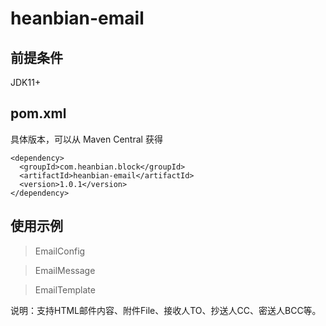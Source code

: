 # heanbian-email

## 前提条件

JDK11+

## pom.xml

具体版本，可以从 Maven Central 获得

```
<dependency>
  <groupId>com.heanbian.block</groupId>
  <artifactId>heanbian-email</artifactId>
  <version>1.0.1</version>
</dependency>
```

## 使用示例

> EmailConfig

> EmailMessage

> EmailTemplate

说明：支持HTML邮件内容、附件File、接收人TO、抄送人CC、密送人BCC等。